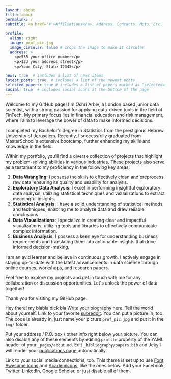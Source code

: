 ```yaml
---
layout: about
title: about
permalink: /
subtitle: <a href='#'>Affiliations</a>. Address. Contacts. Moto. Etc.

profile:
  align: right
  image: prof_pic.jpg
  image_circular: false # crops the image to make it circular
  address: >
    <p>555 your office number</p>
    <p>123 your address street</p>
    <p>Your City, State 12345</p>

news: true  # includes a list of news items
latest_posts: true  # includes a list of the newest posts
selected_papers: true # includes a list of papers marked as "selected={true}"
social: true  # includes social icons at the bottom of the page
---
```


Welcome to my GitHub page! I'm Oshri Arbiv, a London based junior data scientist, with a strong passion for applying data-driven tools in the field of FinTech. My primary focus lies in financial education and risk management, where I aim to leverage the power of data to make informed decisions.

I completed my Bachelor's degree in Statistics from the prestigious Hebrew University of Jerusalem. Recently, I successfully graduated from MasterSchool's extensive bootcamp, further enhancing my skills and knowledge in the field.

Within my portfolio, you'll find a diverse collection of projects that highlight my problem-solving abilities in various industries. These projects also serve as a testament to my proficiency in the following key areas:

1. **Data Wrangling**: I possess the skills to effectively clean and preprocess raw data, ensuring its quality and usability for analysis.
2. **Exploratory Data Analysis**: I excel in performing insightful exploratory data analysis, utilizing statistical techniques and visualizations to extract meaningful insights.
3. **Statistical Analysis**: I have a solid understanding of statistical methods and techniques, enabling me to analyze data and draw reliable conclusions.
4. **Data Visualizations**: I specialize in creating clear and impactful visualizations, utilizing tools and libraries to effectively communicate complex information.
5. **Business Analysis**: I possess a keen eye for understanding business requirements and translating them into actionable insights that drive informed decision-making.

I am an avid learner and believe in continuous growth. I actively engage in staying up-to-date with the latest advancements in data science through online courses, workshops, and research papers.

Feel free to explore my projects and get in touch with me for any collaboration or discussion opportunities. Let's unlock the power of data together!

Thank you for visiting my GitHub page.


Hey there! my blabla dick bla
Write your biography here. Tell the world about yourself. Link to your favorite [subreddit](http://reddit.com). You can put a picture in, too. The code is already in, just name your picture `prof_pic.jpg` and put it in the `img/` folder.

Put your address / P.O. box / other info right below your picture. You can also disable any of these elements by editing `profile` property of the YAML header of your `_pages/about.md`. Edit `_bibliography/papers.bib` and Jekyll will render your [publications page](/al-folio/publications/) automatically.

Link to your social media connections, too. This theme is set up to use [Font Awesome icons](http://fortawesome.github.io/Font-Awesome/) and [Academicons](https://jpswalsh.github.io/academicons/), like the ones below. Add your Facebook, Twitter, LinkedIn, Google Scholar, or just disable all of them.
